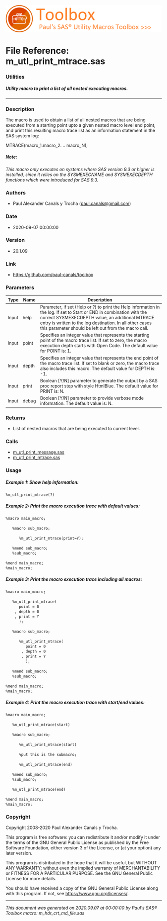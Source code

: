 ![../../misc/images/doc_banner.png](../../misc/images/doc_banner.png)
# 
# File Reference: m_utl_print_mtrace.sas

### Utilities

##### Utility macro to print a list of all nested executing macros.

***

### Description
The macro is used to obtain a list of all nested macros that are being executed from a starting point upto a given nested macro level end point, and print this resulting macro trace list as an information statement in the SAS system log:

 MTRACE(macro_1.macro_2. .. macro_N);



##### *Note:*
*This macro only executes on systems where SAS version 9.3 or higher is installed, since it relies on the SYSMEXECNAME and SYSMEXECDEPTH functions which were introduced for SAS 9.3.*

### Authors
* Paul Alexander Canals y Trocha (paul.canals@gmail.com)

### Date
* 2020-09-07 00:00:00

### Version
* 20.1.09

### Link
* https://github.com/paul-canals/toolbox

### Parameters
| Type | Name | Description |
| ---- | ---- | ----------- |
| Input | help | Parameter, if set (Help or ?) to print the Help information in the log. If set to Start or END in combination with the correct SYSMEXECDEPTH value, an additional MTRACE entry is written to the log destination. In all other cases this parameter should be left out from the macro call. |
| Input | point | Specifies an integer value that represents the starting point of the macro trace list. If set to zero, the macro execution depth starts with Open Code. The default value for POINT is: 1. |
| Input | depth | Specifies an integer value that represents the end point of the macro trace list. If set to blank or zero, the macro trace also includes this macro. The default value for DEPTH is: -1. |
| Input | print | Boolean [Y/N] parameter to generate the output by a SAS proc report step with style HtmlBlue. The default value for PRINT is: N. |
| Input | debug | Boolean [Y/N] parameter to provide verbose mode information. The default value is: N. |

### Returns
* List of nested macros that are being executed to current level.

### Calls
* [m_utl_print_message.sas](m_utl_print_message.md)
* [m_utl_print_mtrace.sas](m_utl_print_mtrace.md)

### Usage

##### Example 1: Show help information:
```sas
%m_utl_print_mtrace(?)
```

##### Example 2: Print the macro execution trace with default values:
```sas
%macro main_macro;

   %macro sub_macro;

      %m_utl_print_mtrace(print=Y);

   %mend sub_macro;
   %sub_macro;

%mend main_macro;
%main_macro;
```

##### Example 3: Print the macro execution trace including all macros:
```sas
%macro main_macro;

   %m_utl_print_mtrace(
      point = 0
    , depth = 0
    , print = Y
      );

   %macro sub_macro;

      %m_utl_print_mtrace(
         point = 0
       , depth = 0
       , print = Y
         );

   %mend sub_macro;
   %sub_macro;

%mend main_macro;
%main_macro;
```

##### Example 4: Print the macro execution trace with start/end values:
```sas
%macro main_macro;

   %m_utl_print_mtrace(start)

   %macro sub_macro;

      %m_utl_print_mtrace(start)

      %put this is the submacro;

      %m_utl_print_mtrace(end)

   %mend sub_macro;
   %sub_macro;

   %m_utl_print_mtrace(end)

%mend main_macro;
%main_macro;
```

### Copyright
Copyright 2008-2020 Paul Alexander Canals y Trocha. 
 
This program is free software: you can redistribute it and/or modify 
it under the terms of the GNU General Public License as published by 
the Free Software Foundation, either version 3 of the License, or 
(at your option) any later version. 
 
This program is distributed in the hope that it will be useful, 
but WITHOUT ANY WARRANTY; without even the implied warranty of 
MERCHANTABILITY or FITNESS FOR A PARTICULAR PURPOSE. See the 
GNU General Public License for more details. 
 
You should have received a copy of the GNU General Public License 
along with this program. If not, see <https://www.gnu.org/licenses/>. 


***
*This document was generated on 2020.09.07 at 00:00:00 by Paul's SAS&reg; Toolbox macro: m_hdr_crt_md_file.sas*

